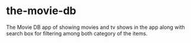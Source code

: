 # the-movie-db
The Movie DB app of showing movies and tv shows in the app along with search box for filtering among both category of the items.

